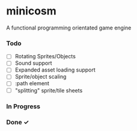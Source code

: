 # minicosm

A functional programming orientated game engine

### Todo

- [ ] Rotating Sprites/Objects  
- [ ] Sound support  
- [ ] Expanded asset loading support  
- [ ] Sprite/object scaling  
- [ ] :path element  
- [ ] "splitting" sprite/tile sheets  

### In Progress


### Done ✓


